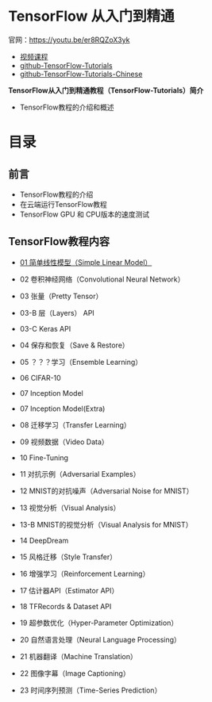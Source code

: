 # TensorFlow 从入门到精通

官网：https://youtu.be/er8RQZoX3yk

- [视频课程](https://youtu.be/er8RQZoX3yk)
- [github-TensorFlow-Tutorials](https://github.com/Hvass-Labs/TensorFlow-Tutorials)
- [github-TensorFlow-Tutorials-Chinese](https://github.com/Hvass-Labs/TensorFlow-Tutorials-Chinese)

**TensorFlow从入门到精通教程（TensorFlow-Tutorials）简介**

- TensorFlow教程的介绍和概述


# 目录

## 前言

- TensorFlow教程的介绍
- 在云端运行TensorFlow教程
- TensorFlow GPU 和 CPU版本的速度测试

## TensorFlow教程内容

- [01 简单线性模型（Simple Linear Model）](01_简单线性模型.ipynb)

- 02 卷积神经网络（Convolutional Neural Network）

- 03 张量（Pretty Tensor）

- 03-B 层（Layers） API

- 03-C Keras API

- 04 保存和恢复（Save & Restore）

- 05 ？？？学习（Ensemble Learning）

- 06 CIFAR-10

- 07 Inception Model

- 07 Inception Model(Extra)

- 08 迁移学习（Transfer Learning）

- 09 视频数据（Video Data）

- 10 Fine-Tuning

- 11 对抗示例（Adversarial Examples）

- 12 MNIST的对抗噪声（Adversarial Noise for MNIST）

- 13 视觉分析（Visual Analysis）

- 13-B MNIST的视觉分析（Visual Analysis for MNIST）

- 14 DeepDream

- 15 风格迁移（Style Transfer）

- 16 增强学习（Reinforcement Learning）

- 17 估计器API（Estimator API）

- 18 TFRecords & Dataset API

- 19 超参数优化（Hyper-Parameter Optimization）

- 20 自然语言处理（Neural Language Processing）

- 21 机器翻译（Machine Translation）

- 22 图像字幕（Image Captioning）

- 23 时间序列预测（Time-Series Prediction）
